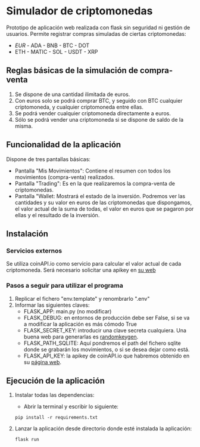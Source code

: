 # Simulador de criptomonedas

Prototipo de aplicación web realizada con flask sin seguridad ni gestión de usuarios.
Permite registrar compras simuladas de ciertas criptomonedas:
- *EUR*     - ADA       - BNB       - BTC       - DOT
- ETH       - MATIC     - SOL       - USDT      - XRP

## Reglas básicas de la simulación de compra-venta
1. Se dispone de una cantidad ilimitada de euros.
2. Con euros solo se podrá comprar BTC, y seguido con BTC cualquier criptomoneda, y cualquier criptomoneda entre ellas.
3. Se podrá vender cualquier criptomoneda directamente a euros.
4. Sólo se podrá vender una criptomoneda si se dispone de saldo de la misma. 

## Funcionalidad de la aplicación
Dispone de tres pantallas básicas:
* Pantalla "Mis Movimientos": Contiene el resumen con todos los movimientos (compra-venta) realizados.
* Pantalla "Trading": Es en la que realizaremos la compra-venta de criptomonedas.
* Pantalla "Wallet: Mostrará el estado de la inversión. Podremos ver las cantidades y su valor en euros de las criptomonedas que dispongamos, el valor actual de la suma de todas, el valor en euros que se pagaron por ellas y el resultado de la inversión.

## Instalación

### Servicios externos

Se utiliza coinAPI.io como servicio para calcular el valor actual de cada criptomoneda. Será necesario solicitar una apikey en [su web](https://www.coinapi.io/market-data-api/pricing)

### Pasos a seguir para utilizar el programa

1. Replicar el fichero "env.template" y renombrarlo ".env"
2. Informar las siguientes claves:
    - FLASK_APP: main.py (no modificar)
    - FLASK_DEBUG: en entornos de producción debe ser False, si se va a modificar la aplicación es más cómodo True
    - FLASK_SECRET_KEY: introducir una clave secreta cualquiera. Una buena web para generarlas es [randomkeygen](https://randomkeygen.com).
    - FLASK_PATH_SQLITE: Aquí pondremos el path del fichero sqlite donde se grabarán los movimientos, o si se desea dejar como está.
    - FLASK_API_KEY: la apikey de coinAPI.io que habremos obtenido en su [página web](#servicios-externos). 

## Ejecución de la aplicación

1. Instalar todas las dependencias:
    - Abrir la terminal y escribir lo siguiente:
    ```
    pip install -r requirements.txt
    ```

2. Lanzar la aplicación desde directorio donde esté instalada la aplicación:
    ```
    flask run
    ```